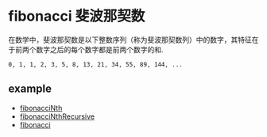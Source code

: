 # fibonacci 斐波那契数

在数学中，斐波那契数是以下整数序列（称为斐波那契数列）中的数字，其特征在于前两个数字之后的每个数字都是前两个数字的和.

`0, 1, 1, 2, 3, 5, 8, 13, 21, 34, 55, 89, 144, ...`

## example

- [fibonacciNth](./fibonacciNth.js)
- [fibonacciNthRecursive](./fibonacciNthRecursive.js)
- [fibonacci](./fibonacci.js)
